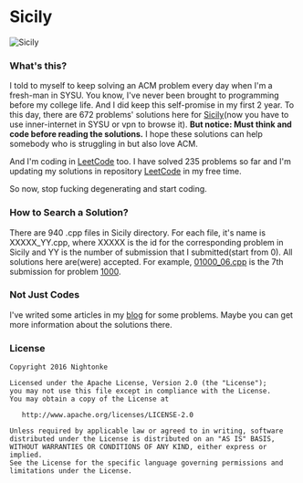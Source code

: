 # Sicily
![Sicily](https://github.com/Nightonke/Sicily/blob/master/Pic/Sicily.png)

### What's this?

I told to myself to keep solving an ACM problem every day when I'm a fresh-man in SYSU. You know, I've never been brought to programming before my college life. And I did keep this self-promise in my first 2 year. To this day, there are 672 problems' solutions here for [Sicily](http://soj.sysu.edu.cn)(now you have to use inner-internet in SYSU or vpn to browse it). **But notice: Must think and code before reading the solutions.** I hope these solutions can help somebody who is struggling in but also love ACM.

And I'm coding in [LeetCode](https://leetcode.com/problemset/algorithms/) too. I have solved 235 problems so far and I'm updating my solutions in repository [LeetCode](https://github.com/Nightonke/LeetCode) in my free time.

So now, stop fucking degenerating and start coding.

### How to Search a Solution?

There are 940 .cpp files in Sicily directory. For each file, it's name is XXXXX_YY.cpp, where XXXXX is the id for the corresponding problem in Sicily and YY is the number of submission that I submitted(start from 0). All solutions here are(were) accepted. For example, [01000_06.cpp](https://github.com/Nightonke/Sicily/blob/master/Sicily/01000_06.cpp) is the 7th submission for problem [1000](http://soj.sysu.edu.cn/1000).

### Not Just Codes

I've writed some articles in my [blog](http://blog.csdn.net/u012925008) for some problems. Maybe you can get more information about the solutions there.

### License
    Copyright 2016 Nightonke

    Licensed under the Apache License, Version 2.0 (the "License");
    you may not use this file except in compliance with the License.
    You may obtain a copy of the License at

       http://www.apache.org/licenses/LICENSE-2.0

    Unless required by applicable law or agreed to in writing, software
    distributed under the License is distributed on an "AS IS" BASIS,
    WITHOUT WARRANTIES OR CONDITIONS OF ANY KIND, either express or implied.
    See the License for the specific language governing permissions and
    limitations under the License.

